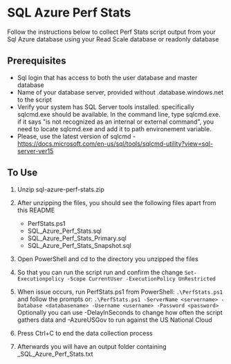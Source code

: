 # SQL Azure Perf Stats
Follow the instructions below to collect Perf Stats script output from your Sql Azure database using your Read Scale database or readonly database

## Prerequisites
- Sql login that has access to both the user database and master database
- Name of your database server, provided without .database.windows.net to the script
- Verify your system has SQL Server tools installed. specifically sqlcmd.exe should be available. In the command line, type sqlcmd.exe. if it says "is not recognized as an internal or external command", you need to locate sqlcmd.exe and add it to path environement variable.
- Please, use the latest version of sqlcmd - https://docs.microsoft.com/en-us/sql/tools/sqlcmd-utility?view=sql-server-ver15

## To Use

1. Unzip sql-azure-perf-stats.zip

2. After unzipping the files, you should see the following files apart from this README
	- PerfStats.ps1
	- SQL_Azure_Perf_Stats.sql
	- SQL_Azure_Perf_Stats_Primary.sql
	- SQL_Azure_Perf_Stats_Snapshot.sql
	

3. Open PowerShell and cd to the directory you unzipped the files

4. So that you can run the script run and confirm the change
`Set-Executionpolicy -Scope CurrentUser -ExecutionPolicy UnRestricted`

5. When issue occurs, run PerfStats.ps1 from PowerShell:
`.\PerfStats.ps1` and follow the prompts or:
`.\PerfStats.ps1 -ServerName <servername> -Database <databasename> -Username <username> -Password <password>`
Optionally you can use -DelayInSeconds <numberofseconds> to change how often the script gathers data and -AzureUSGov to run against the US National Cloud

6. Press Ctrl+C to end the data collection process

7. Afterwards you will have an output folder containing <servername>_SQL_Azure_Perf_Stats.txt
